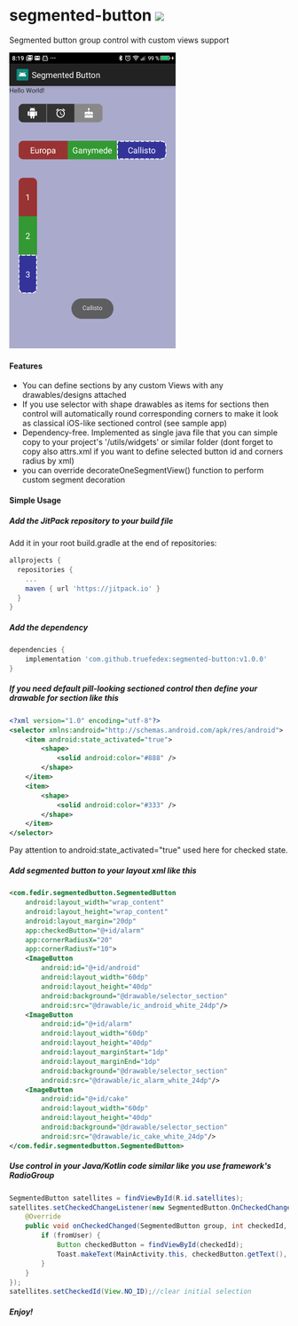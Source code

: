 # segmented-button [![](https://jitpack.io/v/truefedex/segmented-button.svg)](https://jitpack.io/#truefedex/segmented-button)
Segmented button group control with custom views support

<img src="/device-2018-11-02-081938.png" alt="Demo" width="300px" />

#### Features
 - You can define sections by any custom Views with any drawables/designs attached
 - If you use selector with shape drawables as items for sections then control will automatically round corresponding corners to make it look as classical iOS-like sectioned control (see sample app)
 - Dependency-free. Implemented as single java file that you can simple copy to your project's '/utils/widgets' or similar folder (dont forget to copy also attrs.xml if you want to define selected button id and corners radius by xml)
 - you can override decorateOneSegmentView() function to perform custom segment decoration
 
 #### Simple Usage

##### Add the JitPack repository to your build file

Add it in your root build.gradle at the end of repositories:
```gradle
allprojects {
  repositories {
    ...
    maven { url 'https://jitpack.io' }
  }
}
```

##### Add the dependency

```groovy
dependencies {
	implementation 'com.github.truefedex:segmented-button:v1.0.0'
}
```

##### If you need default pill-looking sectioned control then define your drawable for section like this 
```xml
<?xml version="1.0" encoding="utf-8"?>
<selector xmlns:android="http://schemas.android.com/apk/res/android">
    <item android:state_activated="true">
        <shape>
            <solid android:color="#888" />
        </shape>
    </item>
    <item>
        <shape>
            <solid android:color="#333" />
        </shape>
    </item>
</selector>
```
Pay attention to android:state_activated="true" used here for checked state.

##### Add segmented button to your layout xml like this
```xml
<com.fedir.segmentedbutton.SegmentedButton
    android:layout_width="wrap_content"
    android:layout_height="wrap_content"
    android:layout_margin="20dp"
    app:checkedButton="@+id/alarm"
    app:cornerRadiusX="20"
    app:cornerRadiusY="10">
    <ImageButton
        android:id="@+id/android"
        android:layout_width="60dp"
        android:layout_height="40dp"
        android:background="@drawable/selector_section"
        android:src="@drawable/ic_android_white_24dp"/>
    <ImageButton
        android:id="@+id/alarm"
        android:layout_width="60dp"
        android:layout_height="40dp"
        android:layout_marginStart="1dp"
        android:layout_marginEnd="1dp"
        android:background="@drawable/selector_section"
        android:src="@drawable/ic_alarm_white_24dp"/>
    <ImageButton
        android:id="@+id/cake"
        android:layout_width="60dp"
        android:layout_height="40dp"
        android:background="@drawable/selector_section"
        android:src="@drawable/ic_cake_white_24dp"/>
</com.fedir.segmentedbutton.SegmentedButton>
```

##### Use control in your Java/Kotlin code similar like you use framework's RadioGroup
```java
SegmentedButton satellites = findViewById(R.id.satellites);
satellites.setCheckedChangeListener(new SegmentedButton.OnCheckedChangeListener() {
    @Override
    public void onCheckedChanged(SegmentedButton group, int checkedId, boolean fromUser) {
        if (fromUser) {
            Button checkedButton = findViewById(checkedId);
            Toast.makeText(MainActivity.this, checkedButton.getText(), Toast.LENGTH_SHORT).show();
        }
    }
});
satellites.setCheckedId(View.NO_ID);//clear initial selection
```

##### Enjoy!
